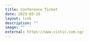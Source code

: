 ```yaml
---
title: Conference Ticket
date: 2023-03-16
layout: link
description: ""
image: ""
external: https://www.sistic.com.sg/
---
```



